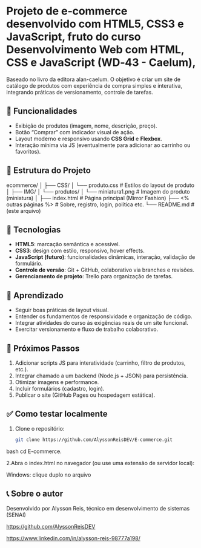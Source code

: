 
# Projeto de e‑commerce desenvolvido com **HTML5, CSS3 e JavaScript**, fruto do curso **Desenvolvimento Web com HTML, CSS e JavaScript** (WD‑43 - Caelum),
Baseado no livro da editora alan-caelum. O objetivo é criar um site de catálogo de produtos com experiência de compra simples e interativa, integrando práticas de versionamento,
controle de tarefas.

## 🧩 Funcionalidades

- Exibição de produtos (imagem, nome, descrição, preço).
- Botão “Comprar” com indicador visual de ação.
- Layout moderno e responsivo usando **CSS Grid** e **Flexbox**.
- Interação mínima via JS (eventualmente para adicionar ao carrinho ou favoritos).

## 📁 Estrutura do Projeto
ecommerce/
│
├── CSS/
│ └── produto.css # Estilos do layout de produto
│
├── IMG/
│ └── produtos/
│ └── miniatura1.png # Imagem do produto (miniatura)
│
├── index.html # Página principal (Mirror Fashion)
├── <% outras páginas %> # Sobre, registro,     login, política etc.
└── README.md # (este arquivo)

## 🚀 Tecnologias

- **HTML5**: marcação semântica e acessível.
- **CSS3**: design com estilo, responsivo, hover effects.
- **JavaScript (futuro)**: funcionalidades dinâmicas, interação, validação de formulário.
- **Controle de versão**: Git + GitHub, colaborativo via branches e revisões.
- **Gerenciamento de projeto**: Trello para organização de tarefas.

## 🧠 Aprendizado

- Seguir boas práticas de layout visual.
- Entender os fundamentos de responsividade e organização de código.
- Integrar atividades do curso às exigências reais de um site funcional.
- Exercitar versionamento e fluxo de trabalho colaborativo.

## 🎯 Próximos Passos

1. Adicionar scripts JS para interatividade (carrinho, filtro de produtos, etc.).
2. Integrar chamado a um backend (Node.js + JSON) para persistência.
3. Otimizar imagens e performance.
4. Incluir formulários (cadastro, login).
5. Publicar o site (GitHub Pages ou hospedagem estática).

## ✅ Como testar localmente

1. Clone o repositório:
   ```bash
   git clone https://github.com/AlyssonReisDEV/E-commerce.git

  bash
   cd E-commerce.

2.Abra o index.html no navegador (ou use uma extensão de servidor local):

Windows: clique duplo no arquivo

## 📞 Sobre o autor
Desenvolvido por Alysson Reis, técnico em desenvolvimento de sistemas (SENAI)

https://github.com/AlyssonReisDEV

https://www.linkedin.com/in/alysson-reis-98777a198/